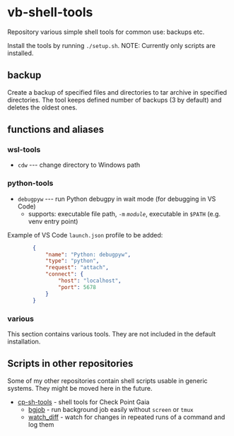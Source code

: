 # vb-shell-tools

Repository various simple shell tools for common use: backups etc.

Install the tools by running `./setup.sh`. NOTE: Currently only scripts
are installed.

## backup

Create a backup of specified files and directories to tar archive
in specified directories. The tool keeps defined number of backups
(3 by default) and deletes the oldest ones.

## functions and aliases

### wsl-tools

- `cdw` --- change directory to Windows path

### python-tools

- `debugpyw` --- run Python debugpy in wait mode (for debugging in VS Code)
  - supports: executable file path, `-m` *`module`*, executable in `$PATH`
    (e.g. venv entry point)

Example of VS Code `launch.json` profile to be added:

``` json
        {
            "name": "Python: debugpyw",
            "type": "python",
            "request": "attach",
            "connect": {
                "host": "localhost",
                "port": 5678
            }   
        }
```

### various

This section contains various tools. They are not included in the default
installation.

## Scripts in other repositories

Some of my other repositories contain shell scripts usable in generic systems. They might be moved here in the future.

- [cp-sh-tools](https://github/com/vbrozik/cp-sh-tools) - shell tools for Check Point Gaia
  - [bgjob](https://github.com/vbrozik/cp-sh-tools/blob/main/generic/bgjob) - run background job easily without `screen` or `tmux`
  - [watch_diff](https://github.com/vbrozik/cp-sh-tools/blob/main/generic/watch_diff) - watch for changes in repeated runs of a command and log them
